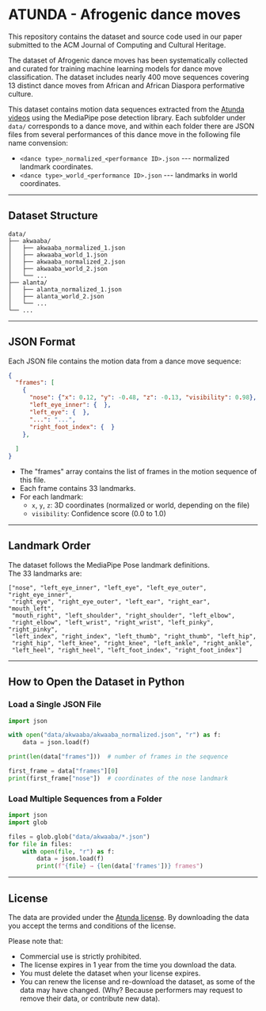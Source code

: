 # ATUNDA - Afrogenic dance moves
This repository contains the dataset and source code used in our paper submitted to the ACM Journal of Computing and Cultural Heritage.

The dataset of Afrogenic dance moves has been systematically collected and curated for training machine learning models for dance move classification. The dataset includes nearly 400 move sequences covering 13 distinct dance moves from African and African Diaspora performative culture.

This dataset contains motion data sequences extracted from the [Atunda videos](https://www.atunda.live/) using the MediaPipe pose detection library.
Each subfolder under `data/` corresponds to a dance move, and within each folder there are JSON files from several performances of this dance move in the following file name convension:

-   `<dance type>_normalized_<performance ID>.json` --- normalized landmark coordinates.
-   `<dance type>_world_<performance ID>.json` --- landmarks in world coordinates.

------------------------------------------------------------------------

## Dataset Structure

    data/
    ├── akwaaba/
    │   ├── akwaaba_normalized_1.json
    │   ├── akwaaba_world_1.json
    │   ├── akwaaba_normalized_2.json
    │   ├── akwaaba_world_2.json
    │   └── ...
    ├── alanta/
    │   ├── alanta_normalized_1.json
    │   ├── alanta_world_2.json
    │   └── ...
    └── ...

------------------------------------------------------------------------

## JSON Format

Each JSON file contains the motion data from a dance move sequence:

``` json
{
  "frames": [
    {
      "nose": {"x": 0.12, "y": -0.48, "z": -0.13, "visibility": 0.98},
      "left_eye_inner": {  },
      "left_eye": {  },
      "...": "...",
      "right_foot_index": {  }
    },
    
  ]
}
```

-   The "frames" array contains the list of frames in the motion sequence of this file.
-   Each frame contains 33 landmarks.
-   For each landmark:
    -   `x`, `y`, `z`: 3D coordinates (normalized or world, depending on
        the file)
    -   `visibility`: Confidence score (0.0 to 1.0)

------------------------------------------------------------------------

## Landmark Order

The dataset follows the MediaPipe Pose landmark definitions.\
The 33 landmarks are:

    ["nose", "left_eye_inner", "left_eye", "left_eye_outer", "right_eye_inner",
     "right_eye", "right_eye_outer", "left_ear", "right_ear", "mouth_left",
     "mouth_right", "left_shoulder", "right_shoulder", "left_elbow",
     "right_elbow", "left_wrist", "right_wrist", "left_pinky", "right_pinky",
     "left_index", "right_index", "left_thumb", "right_thumb", "left_hip",
     "right_hip", "left_knee", "right_knee", "left_ankle", "right_ankle",
     "left_heel", "right_heel", "left_foot_index", "right_foot_index"]

------------------------------------------------------------------------

## How to Open the Dataset in Python

### Load a Single JSON File

``` python
import json

with open("data/akwaaba/akwaaba_normalized.json", "r") as f:
    data = json.load(f)

print(len(data["frames"]))  # number of frames in the sequence

first_frame = data["frames"][0]
print(first_frame["nose"])  # coordinates of the nose landmark
```

### Load Multiple Sequences from a Folder

``` python
import json
import glob

files = glob.glob("data/akwaaba/*.json")
for file in files:
    with open(file, "r") as f:
        data = json.load(f)
        print(f"{file} → {len(data['frames'])} frames")
```

------------------------------------------------------------------------

## License

The data are provided under the [Atunda license](LICENSE). 
By downloading the data you accept the terms and conditions of the license.

Please note that:
- Commercial use is strictly prohibited.
- The license expires in 1 year from the time you download the data.
- You must delete the dataset when your license expires.
- You can renew the license and re-download the dataset, as some of the data may have changed. (Why? Because performers may request to remove their data, or contribute new data). 
